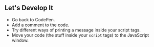 ## Let's Develop It

  - Go back to CodePen.
  - Add a comment to the code.
  - Try different ways of printing a message inside your script tags.
  - Move your code (the stuff inside your `script` tags) to the JavaScript window.